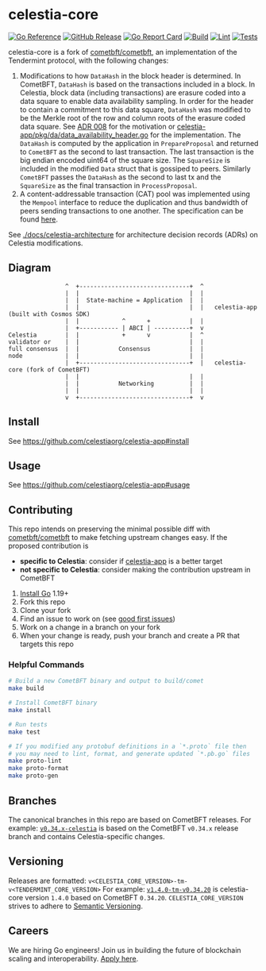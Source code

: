 # celestia-core

[![Go Reference](https://img.shields.io/badge/godoc-reference-blue.svg)](https://pkg.go.dev/github.com/celestiaorg/celestia-core)
[![GitHub Release](https://img.shields.io/github/v/release/celestiaorg/celestia-core)](https://github.com/celestiaorg/celestia-core/releases/latest)
[![Go Report Card](https://goreportcard.com/badge/github.com/celestiaorg/celestia-core)](https://goreportcard.com/report/github.com/celestiaorg/celestia-core)
[![Build](https://github.com/celestiaorg/celestia-core/actions/workflows/build.yml/badge.svg)](https://github.com/celestiaorg/celestia-core/actions/workflows/build.yml)
[![Lint](https://github.com/celestiaorg/celestia-core/actions/workflows/lint.yml/badge.svg)](https://github.com/celestiaorg/celestia-core/actions/workflows/lint.yml)
[![Tests](https://github.com/celestiaorg/celestia-core/actions/workflows/tests.yml/badge.svg)](https://github.com/celestiaorg/celestia-core/actions/workflows/tests.yml)

celestia-core is a fork of [cometbft/cometbft](https://github.com/cometbft/cometbft), an implementation of the Tendermint protocol, with the following changes:

1. Modifications to how `DataHash` in the block header is determined. In CometBFT, `DataHash` is based on the transactions included in a block. In Celestia, block data (including transactions) are erasure coded into a data square to enable data availability sampling. In order for the header to contain a commitment to this data square, `DataHash` was modified to be the Merkle root of the row and column roots of the erasure coded data square. See [ADR 008](https://github.com/celestiaorg/celestia-core/blob/v0.34.x-celestia/docs/celestia-architecture/adr-008-updating-to-tendermint-v0.35.x.md?plain=1#L20) for the motivation or [celestia-app/pkg/da/data_availability_header.go](https://github.com/celestiaorg/celestia-app/blob/2f89956b22c4c3cfdec19b3b8601095af6f69804/pkg/da/data_availability_header.go) for the implementation. The `DataHash` is computed by the application in `PrepareProposal` and returned to `CometBFT` as the second to last transaction. The last transaction is the big endian encoded uint64 of the square size. The `SquareSize` is included in the modified `Data` struct that is gossiped to peers. Similarly `CometBFT` passes the `DataHash` as the second to last tx and the `SquareSize` as the final transaction in `ProcessProposal`.
2. A content-addressable transaction (CAT) pool was implemented using the `Mempool` interface to reduce the duplication and thus bandwidth of peers sending transactions to one another. The specification can be found [here](./mempool/cat/spec.md).


See [./docs/celestia-architecture](./docs/celestia-architecture/) for architecture decision records (ADRs) on Celestia modifications.

## Diagram

```ascii
                ^  +-------------------------------+  ^
                |  |                               |  |
                |  |  State-machine = Application  |  |
                |  |                               |  |   celestia-app (built with Cosmos SDK)
                |  |            ^      +           |  |
                |  +----------- | ABCI | ----------+  v
Celestia        |  |            +      v           |  ^
validator or    |  |                               |  |
full consensus  |  |           Consensus           |  |
node            |  |                               |  |
                |  +-------------------------------+  |   celestia-core (fork of CometBFT)
                |  |                               |  |
                |  |           Networking          |  |
                |  |                               |  |
                v  +-------------------------------+  v
```

## Install

See <https://github.com/celestiaorg/celestia-app#install>

## Usage

See <https://github.com/celestiaorg/celestia-app#usage>

## Contributing

This repo intends on preserving the minimal possible diff with [cometbft/cometbft](https://github.com/cometbft/cometbft) to make fetching upstream changes easy. If the proposed contribution is

- **specific to Celestia**: consider if [celestia-app](https://github.com/celestiaorg/celestia-app) is a better target
- **not specific to Celestia**: consider making the contribution upstream in CometBFT

1. [Install Go](https://go.dev/doc/install) 1.19+
2. Fork this repo
3. Clone your fork
4. Find an issue to work on (see [good first issues](https://github.com/celestiaorg/celestia-core/issues?q=is%3Aopen+is%3Aissue+label%3A%22good+first+issue%22))
5. Work on a change in a branch on your fork
6. When your change is ready, push your branch and create a PR that targets this repo

### Helpful Commands

```sh
# Build a new CometBFT binary and output to build/comet
make build

# Install CometBFT binary
make install

# Run tests
make test

# If you modified any protobuf definitions in a `*.proto` file then
# you may need to lint, format, and generate updated `*.pb.go` files
make proto-lint
make proto-format
make proto-gen
```

## Branches

The canonical branches in this repo are based on CometBFT releases. For example: [`v0.34.x-celestia`](https://github.com/celestiaorg/celestia-core/tree/v0.34.x-celestia) is based on the CometBFT `v0.34.x` release branch and contains Celestia-specific changes.

## Versioning

Releases are formatted: `v<CELESTIA_CORE_VERSION>-tm-v<TENDERMINT_CORE_VERSION>`
For example: [`v1.4.0-tm-v0.34.20`](https://github.com/celestiaorg/celestia-core/releases/tag/v1.4.0-tm-v0.34.20) is celestia-core version `1.4.0` based on CometBFT `0.34.20`.
`CELESTIA_CORE_VERSION` strives to adhere to [Semantic Versioning](http://semver.org/).

## Careers

We are hiring Go engineers! Join us in building the future of blockchain scaling and interoperability. [Apply here](https://jobs.lever.co/celestia).

